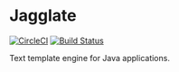 Jagglate
==========

[![CircleCI](https://circleci.com/gh/nobuoka/Jagglate/tree/dev.svg?style=svg)](https://circleci.com/gh/nobuoka/Jagglate/tree/dev)
[![Build Status](https://travis-ci.org/nobuoka/Jagglate.svg?branch=dev)](https://travis-ci.org/nobuoka/Jagglate)

Text template engine for Java applications.
